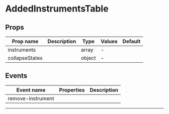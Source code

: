 # AddedInstrumentsTable

## Props

| Prop name      | Description | Type   | Values | Default |
| -------------- | ----------- | ------ | ------ | ------- |
| instruments    |             | array  | -      |         |
| collapseStates |             | object | -      |         |

## Events

| Event name        | Properties | Description |
| ----------------- | ---------- | ----------- |
| remove-instrument |            |

---
